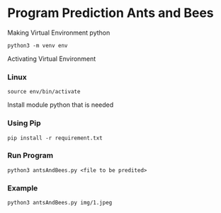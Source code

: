 # Program Prediction Ants and Bees

Making Virtual Environment python
```
python3 -m venv env
```

Activating Virtual Environment
### Linux
```
source env/bin/activate
```

Install module python that is needed
### Using Pip
```
pip install -r requirement.txt
```

### Run Program
```
python3 antsAndBees.py <file to be predited> 
```

### Example
```
python3 antsAndBees.py img/1.jpeg
```
